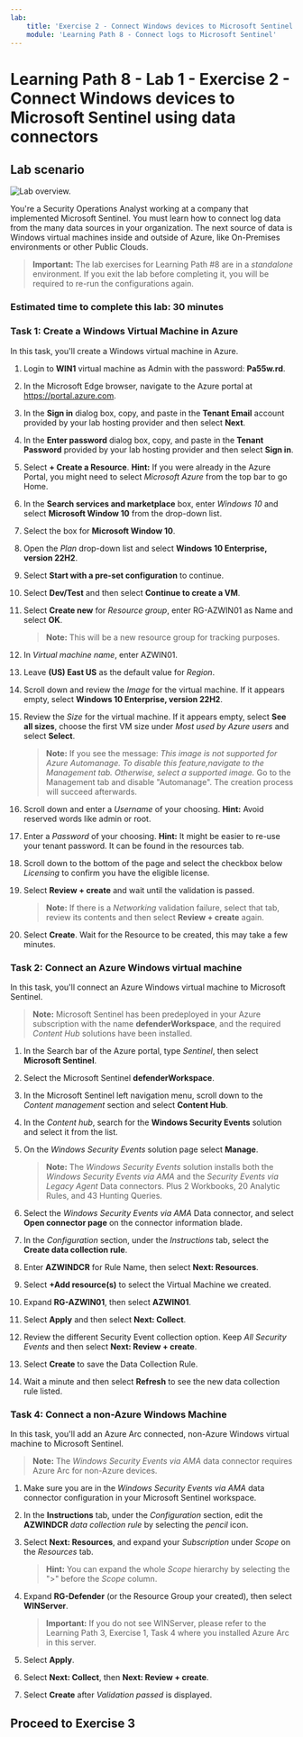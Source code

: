```yaml
---
lab:
    title: 'Exercise 2 - Connect Windows devices to Microsoft Sentinel using data connectors'
    module: 'Learning Path 8 - Connect logs to Microsoft Sentinel'
---
```


# Learning Path 8 - Lab 1 - Exercise 2 - Connect Windows devices to Microsoft Sentinel using data connectors

## Lab scenario

![Lab overview.](../Media/SC-200-Lab_Diagrams_Mod6_L1_Ex2.png)

You're a Security Operations Analyst working at a company that implemented Microsoft Sentinel. You must learn how to connect log data from the many data sources in your organization. The next source of data is Windows virtual machines inside and outside of Azure, like On-Premises environments or other Public Clouds.

>**Important:** The lab exercises for Learning Path #8 are in a *standalone* environment. If you exit the lab before completing it, you will be required to re-run the configurations again.

### Estimated time to complete this lab: 30 minutes

### Task 1: Create a Windows Virtual Machine in Azure

In this task, you'll create a Windows virtual machine in Azure.

1. Login to **WIN1** virtual machine as Admin with the password: **Pa55w.rd**.  

1. In the Microsoft Edge browser, navigate to the Azure portal at <https://portal.azure.com>.

1. In the **Sign in** dialog box, copy, and paste in the **Tenant Email** account provided by your lab hosting provider and then select **Next**.

1. In the **Enter password** dialog box, copy, and paste in the **Tenant Password** provided by your lab hosting provider and then select **Sign in**.

1. Select **+ Create a Resource**. **Hint:** If you were already in the Azure Portal, you might need to select *Microsoft Azure* from the top bar to go Home.

1. In the **Search services and marketplace** box, enter *Windows 10* and select **Microsoft Window 10** from the drop-down list.

1. Select the box for **Microsoft Window 10**.

1. Open the *Plan* drop-down list and select **Windows 10 Enterprise, version 22H2**.

1. Select **Start with a pre-set configuration** to continue.

1. Select **Dev/Test** and then select **Continue to create a VM**.

1. Select **Create new** for *Resource group*, enter RG-AZWIN01 as Name and select **OK**.

    >**Note:** This will be a new resource group for tracking purposes. 

1. In *Virtual machine name*, enter AZWIN01.

1. Leave **(US) East US** as the default value for *Region*.

1. Scroll down and review the *Image* for the virtual machine. If it appears empty, select **Windows 10 Enterprise, version 22H2**.

1. Review the *Size* for the virtual machine. If it appears empty, select **See all sizes**, choose the first VM size under *Most used by Azure users* and select **Select**.

    >**Note:** If you see the message: *This image is not supported for Azure Automanage. To disable this feature,navigate to the Management tab. Otherwise, select a supported image.* Go to the Management tab and disable "Automanage". The creation process will succeed afterwards.

1. Scroll down and enter a *Username* of your choosing. **Hint:** Avoid reserved words like admin or root.

1. Enter a *Password* of your choosing. **Hint:** It might be easier to re-use your tenant password. It can be found in the resources tab.

1. Scroll down to the bottom of the page and select the checkbox below *Licensing* to confirm you have the eligible license.

1. Select **Review + create** and wait until the validation is passed.

    >**Note:** If there is a *Networking* validation failure, select that tab, review its contents and then select **Review + create** again.

1. Select **Create**. Wait for the Resource to be created, this may take a few minutes.

<!--- ### Task 2: Install Azure Arc on an On-Premises Server

In this task, you install Azure Arc on an on-premises server to make onboarding easier.

>**Important:** The next steps are done in a different machine than the one you were previously working. Look for the Virtual Machine name references.

1. Log in to **WINServer** virtual machine as Administrator with the password: **Passw0rd!** if necessary.  

1. Open the Microsoft Edge browser and navigate to the Azure portal at <https://portal.azure.com>.

1. In the **Sign in** dialog box, copy, and paste in the **Tenant Email** account provided by your lab hosting provider and then select **Next**.

1. In the **Enter password** dialog box, copy, and paste in the **Tenant Password** provided by your lab hosting provider and then select **Sign in**.

1. In the Search bar of the Azure portal, type *Arc*, then select **Azure Arc**.

1. In the navigation pane under **Azure Arc resources** select **Machines**

1. Select **+ Add/Create**, then select **Add a machine**.

1. Select **Generate script** from the "Add a single server" section.

1. In the *Add a server with Azure Arc* page, select the Resource group you created earlier under *Project details*. **Hint:** *RG-Defender*

    >**Note:** If you haven't already created a resource group, open another tab and create the resource group and start over.

1. For *Region*, select **(US) East Us** from the drop-down list.

1. Review the *Server details* and *Connectivity method* options. Keep the default values and select **Next** to get to the Tags tab.

1. Review the default available tags. Select **Next** to get to the Download and run script tab.

1. Scroll down and select the **Download** button. **Hint:** if your browser blocks the download, take action in the browser to allow it. In Microsoft Edge Browser, select the ellipsis button (...) if needed and then select **Keep**.

1. Right-click the Windows Start button and select **Windows PowerShell (Admin)**.

1. Enter *Administrator* for "Username" and *Passw0rd!* for "Password" if you get a UAC prompt.

1. Enter: cd C:\Users\Administrator\Downloads

    >**Important:** If you do not have this directory, most likely means that you are in the wrong machine. Go back to the beginning of Task 4 and change to WINServer and start over.

1. Type *Set-ExecutionPolicy -ExecutionPolicy Unrestricted* and press enter.

1. Enter **A** for Yes to All and press enter.

1. Type *.\OnboardingScript.ps1* and press enter.  

    >**Important:** If you get the error *"The term .\OnboardingScript.ps1 is not recognized..."*, make sure you are doing the steps for Task 4 in the WINServer virtual machine. Other issue might be that the name of the file changed due to multiple downloads, search for *".\OnboardingScript (1).ps1"* or other file numbers in the running directory.

1. Enter **R** to Run once and press enter (this may take a couple minutes).

1. The setup process opens a new Microsoft Edge browser tab to authenticate the Azure Arc agent. Select your admin account, wait for the message "Authentication complete" and then go back to the Windows PowerShell window.

1. When the installation finishes, go back to the Azure portal page where you downloaded the script and select **Close**. Close the **Add servers with Azure Arc** to go back to the Azure Arc **Machines** page.

1. Select **Refresh** until WINServer server name appears and the Status is *Connected*.

    >**Note:** This could take a couple of minutes. --->

### Task 2: Connect an Azure Windows virtual machine

In this task, you'll connect an Azure Windows virtual machine to Microsoft Sentinel.

>**Note:** Microsoft Sentinel has been predeployed in your Azure subscription with the name **defenderWorkspace**, and the required *Content Hub* solutions have been installed.

1. In the Search bar of the Azure portal, type *Sentinel*, then select **Microsoft Sentinel**.

1. Select the Microsoft Sentinel **defenderWorkspace**.

1. In the Microsoft Sentinel left navigation menu, scroll down to the *Content management* section and select **Content Hub**.

1. In the *Content hub*, search for the **Windows Security Events** solution and select it from the list.

1. On the *Windows Security Events* solution page select **Manage**.

    >**Note:** The *Windows Security Events* solution installs both the *Windows Security Events via AMA* and the *Security Events via Legacy Agent* Data connectors. Plus 2 Workbooks, 20 Analytic Rules, and 43 Hunting Queries.

1. Select the *Windows Security Events via AMA* Data connector, and select **Open connector page** on the connector information blade.

1. In the *Configuration* section, under the *Instructions* tab, select the **Create data collection rule**.

1. Enter **AZWINDCR** for Rule Name, then select **Next: Resources**.

1. Select **+Add resource(s)** to select the Virtual Machine we created.

1. Expand **RG-AZWIN01**, then select **AZWIN01**.

1. Select **Apply** and then select **Next: Collect**.

1. Review the different Security Event collection option. Keep *All Security Events* and then select **Next: Review + create**.

1. Select **Create** to save the Data Collection Rule.

1. Wait a minute and then select **Refresh** to see the new data collection rule listed.

### Task 4: Connect a non-Azure Windows Machine

In this task, you'll add an Azure Arc connected, non-Azure Windows virtual machine to Microsoft Sentinel.  

   >**Note:** The *Windows Security Events via AMA* data connector requires Azure Arc for non-Azure devices.

1. Make sure you are in the *Windows Security Events via AMA* data connector configuration in your Microsoft Sentinel workspace.

1. In the **Instructions** tab, under the *Configuration* section, edit the **AZWINDCR** *data collection rule* by selecting the *pencil* icon.

1. Select **Next: Resources**, and expand your *Subscription* under *Scope* on the *Resources* tab.

    >**Hint:** You can expand the whole *Scope* hierarchy by selecting the ">" before the *Scope* column.

1. Expand **RG-Defender** (or the Resource Group your created), then select **WINServer**.

    >**Important:** If you do not see WINServer, please refer to the Learning Path 3, Exercise 1, Task 4 where you installed Azure Arc in this server.

1. Select **Apply**.

1. Select **Next: Collect**, then **Next: Review + create**.

1. Select **Create** after *Validation passed* is displayed.

## Proceed to Exercise 3
